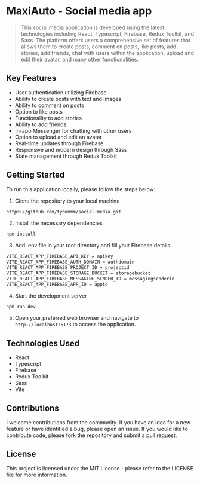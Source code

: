 # MaxiAuto - Social media app

> This social media application is developed using the latest technologies including React, Typescript, Firebase, Redux Toolkit, and Sass.
> The platform offers users a comprehensive set of features that allows them to create posts, comment on posts, like posts, add stories, add friends, chat with users within the application, upload and edit their avatar, and many other functionalities.

## Key Features
- User authentication utilizing Firebase
- Ability to create posts with text and images
- Ability to comment on posts
- Option to like posts
- Functionality to add stories
- Ability to add friends
- In-app Messenger for chatting with other users
- Option to upload and edit an avatar
- Real-time updates through Firebase
- Responsive and modern design through Sass
- State management through Redux Toolkit
 
## Getting Started
To run this application locally, please follow the steps below:

1. Clone the repository to your local machine

```sh
https://github.com/tyommmm/social-media.git
```
2. Install the necessary dependencies
```sh
npm install
```
3. Add .env file in your root directory and fill your Firebase details.
```sh
VITE_REACT_APP_FIREBASE_API_KEY = apikey
VITE_REACT_APP_FIREBASE_AUTH_DOMAIN = authdomain
VITE_REACT_APP_FIREBASE_PROJECT_ID = projectid
VITE_REACT_APP_FIREBASE_STORAGE_BUCKET = storagebucket
VITE_REACT_APP_FIREBASE_MESSAGING_SENDER_ID = messagingsenderid
VITE_REACT_APP_FIREBASE_APP_ID = appid
```
4. Start the development server
```sh
npm run dev
```
5. Open your preferred web browser and navigate to `http://localhost:5173` to access the application.

## Technologies Used
- React
- Typescript
- Firebase
- Redux Toolkit
- Sass
- Vite

## Contributions
I welcome contributions from the community. If you have an idea for a new feature or have identified a bug, please open an issue. If you would like to contribute code, please fork the repository and submit a pull request.

## License
This project is licensed under the MIT License - please refer to the LICENSE file for more information.

